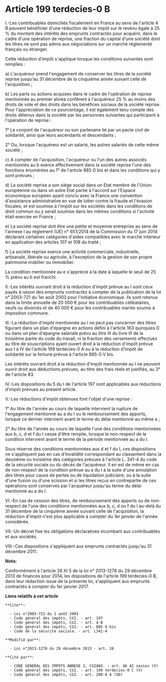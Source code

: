 # Article 199 terdecies-0 B

I.-Les contribuables domiciliés fiscalement en France au sens de l'article 4 B peuvent bénéficier d'une réduction de leur
impôt sur le revenu égale à 25 % du montant des intérêts des emprunts contractés pour acquérir, dans le cadre d'une opération
de reprise, une fraction du capital d'une société dont les titres ne sont pas admis aux négociations sur un marché réglementé
français ou étranger. 

Cette réduction d'impôt s'applique lorsque les conditions suivantes sont remplies : 

a) L'acquéreur prend l'engagement de conserver les titres de la société reprise jusqu'au 31 décembre de la cinquième année
suivant celle de l'acquisition ; 

b) Les parts ou actions acquises dans le cadre de l'opération de reprise mentionnée au premier alinéa confèrent à l'acquéreur
25 % au moins des droits de vote et des droits dans les bénéfices sociaux de la société reprise. Pour l'appréciation de ce
pourcentage, il est également tenu compte des droits détenus dans la société par les personnes suivantes qui participent à
l'opération de reprise : 

1° Le conjoint de l'acquéreur ou son partenaire lié par un pacte civil de solidarité, ainsi que leurs ascendants et
descendants ; 

2° Ou, lorsque l'acquéreur est un salarié, les autres salariés de cette même société ; 

c) A compter de l'acquisition, l'acquéreur ou l'un des autres associés mentionnés au b exerce effectivement dans la société
reprise l'une des fonctions énumérées au 1° de l'article 885 O bis et dans les conditions qui y sont prévues ; 

d) La société reprise a son siège social dans un Etat membre de l'Union européenne ou dans un autre Etat partie à l'accord
sur l'Espace économique européen ayant conclu avec la France une convention d'assistance administrative en vue de lutter
contre la fraude et l'évasion fiscales, et est soumise à l'impôt sur les sociétés dans les conditions de droit commun ou y
serait soumise dans les mêmes conditions si l'activité était exercée en France ; 

e) La société reprise doit être une petite et moyenne entreprise au sens de l'annexe I au règlement (UE) n° 651/2014 de la
Commission du 17 juin 2014 déclarant certaines catégories d'aides compatibles avec le marché intérieur en application des
articles 107 et 108 du traité ; 

f) La société reprise exerce une activité commerciale, industrielle, artisanale, libérale ou agricole, à l'exception de la
gestion de son propre patrimoine mobilier ou immobilier. 

La condition mentionnée au e s'apprécie à la date à laquelle le seuil de 25 % prévu au b est franchi. 

II.-Les intérêts ouvrant droit à la réduction d'impôt prévue au I sont ceux payés à raison des emprunts contractés à compter
de la publication de la loi n° 2003-721 du 1er août 2003 pour l'initiative économique. Ils sont retenus dans la limite
annuelle de 20 000 € pour les contribuables célibataires, veufs ou divorcés et de 40 000 € pour les contribuables mariés
soumis à imposition commune. 

III.-La réduction d'impôt mentionnée au I ne peut pas concerner des titres figurant dans un plan d'épargne en actions défini
à l'article 163 quinquies D ou dans un plan d'épargne salariale prévu au titre III du livre III de la troisième partie du
code du travail, ni la fraction des versements effectués au titre de souscriptions ayant ouvert droit à la réduction d'impôt
prévue aux I à IV de l'article 199 terdecies-0 A ou à la réduction d'impôt de solidarité sur la fortune prévue à l'article
885-0 V bis. 

Les intérêts ouvrant droit à la réduction d'impôt mentionnée au I ne peuvent ouvrir droit aux déductions prévues, au titre
des frais réels et justifiés, au 3° de l'article 83. 

IV.-Les dispositions du 5 du I de l'article 197 sont applicables aux réductions d'impôt prévues au présent article. 

V.-Les réductions d'impôt obtenues font l'objet d'une reprise : 

1° Au titre de l'année au cours de laquelle intervient la rupture de l'engagement mentionné au a du I ou le remboursement des
apports, lorsque ce dernier intervient avant le terme du délai mentionné au même a ; 

2° Au titre de l'année au cours de laquelle l'une des conditions mentionnées aux b, c, d et f du I cesse d'être remplie,
lorsque le non-respect de la condition intervient avant le terme de la période mentionnée au a du I. 

Sous réserve des conditions mentionnées aux d et f du I, ces dispositions ne s'appliquent pas en cas d'invalidité
correspondant au classement dans la deuxième ou troisième des catégories prévues à l'article L. 341-4 du code de la sécurité
sociale ou du décès de l'acquéreur. Il en est de même en cas de non-respect de la condition prévue au a du I à la suite d'une
annulation des titres pour cause de pertes ou de liquidation judiciaire, ou à la suite d'une fusion ou d'une scission et si
les titres reçus en contrepartie de ces opérations sont conservés par l'acquéreur jusqu'au terme du délai mentionné au a du
I. 

VI.-En cas de cession des titres, de remboursement des apports ou de non-respect de l'une des conditions mentionnées aux b,
c, d ou f du I au-delà du 31 décembre de la cinquième année suivant celle de l'acquisition, la réduction d'impôt n'est plus
applicable à compter du 1er janvier de l'année considérée. 

VII.-Un décret fixe les obligations déclaratives incombant aux contribuables et aux sociétés. 

VIII.-Ces dispositions s'appliquent aux emprunts contractés jusqu'au 31 décembre 2011.

**Nota:**

Conformément à l'article 26 XI 5 de la loi n° 2013-1278 du 29 décembre  2013 de finances pour 2014, les dispositions de
l'article 199 terdecies-0 B,  dans leur rédaction issue de la présente loi, s'appliquent aux emprunts  contractés à compter
du 1er janvier 2017.

**Liens relatifs à cet article**

	**Cite**:

	  - Loi n°2003-721 du 1 août 2003
	  - Code général des impôts, CGI. - art. 197
	  - Code général des impôts, CGI. - art. 4 B
	  - Code général des impôts, CGI. - art. 885 O bis
	  - Code de la sécurité sociale. - art. L341-4

	**Modifié par**:

	  - Loi n°2013-1278 du 29 décembre 2013 - art. 26

	**Cité par**:

	  - CODE GENERAL DES IMPOTS ANNEXE 3, CGIAN3. - art. 46 AI sexies (V)
	  - Code général des impôts, CGI. - art. 199 terdecies-0 C (V)
	  - Code général des impôts, CGI. - art. 200-0 A (VD)
